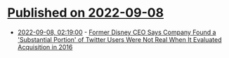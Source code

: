# [Published on 2022-09-08](index.md)

* [2022-09-08, 02:19:00](https://tech.slashdot.org/story/22/09/08/0219234/former-disney-ceo-says-company-found-a-substantial-portion-of-twitter-users-were-not-real-when-it-evaluated-acquisition-in-2016?utm_source=rss1.0mainlinkanon&utm_medium=feed) - [Former Disney CEO Says Company Found a 'Substantial Portion' of Twitter Users Were Not Real When It Evaluated Acquisition in 2016](https://tech.slashdot.org/story/22/09/08/0219234/former-disney-ceo-says-company-found-a-substantial-portion-of-twitter-users-were-not-real-when-it-evaluated-acquisition-in-2016?utm_source=rss1.0mainlinkanon&utm_medium=feed)
